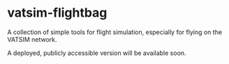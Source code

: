 # vatsim-flightbag
A collection of simple tools for flight simulation, especially for flying on the VATSIM network.

A deployed, publicly accessible version will be available soon.
